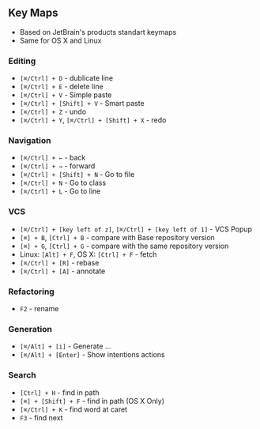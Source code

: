 ## Key Maps

* Based on JetBrain's products standart keymaps
* Same for OS X and Linux

### Editing

* `[⌘/Ctrl] + D` - dublicate line
* `[⌘/Ctrl] + E` - delete line
* `[⌘/Ctrl] + V` - Simple paste
* `[⌘/Ctrl] + [Shift] + V` - Smart paste
* `[⌘/Ctrl] + Z` - undo
* `[⌘/Ctrl] + Y`, `[⌘/Ctrl] + [Shift] + X` - redo

### Navigation

* `[⌘/Ctrl] + ←` - back
* `[⌘/Ctrl] + →` - forward
* `[⌘/Ctrl] + [Shift] + N` - Go to file
* `[⌘/Ctrl] + N` - Go to class
* `[⌘/Ctrl] + L` - Go to line

### VCS

* `[⌘/Ctrl] + [key left of z]`, `[⌘/Ctrl] + [key left of 1]` - VCS Popup
* `[⌘] + B`, `[Ctrl] + B` - compare with Base repository version
* `[⌘] + G`, `[Ctrl] + G` - compare with the same repository version
* Linux: `[Alt] + F`, OS X: `[Ctrl] + F` - fetch
* `[⌘/Ctrl] + [R]` - rebase
* `[⌘/Ctrl] + [A]` - annotate

### Refactoring
* `F2` - rename

### Generation
* `[⌘/Alt] + [i]` - Generate ...
* `[⌘/Alt] + [Enter]` - Show intentions actions

### Search
* `[Ctrl] + H` - find in path
* `[⌘] + [Shift] + F` - find in path (OS X Only)
* `[⌘/Ctrl] + K` - find word at caret
* `F3` - find next
